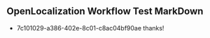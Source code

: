## OpenLocalization Workflow Test MarkDown
* 7c101029-a386-402e-8c01-c8ac04bf90ae thanks!

<!--HONumber=Jul16_HO3-->



